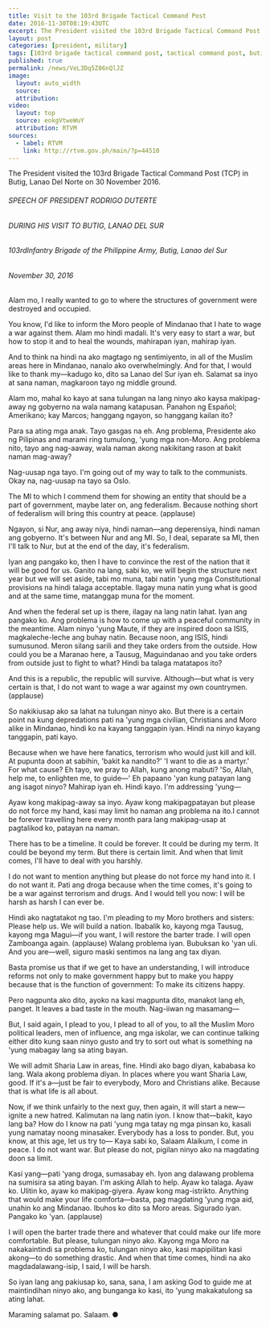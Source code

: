 ```yaml
---
title: Visit to the 103rd Brigade Tactical Command Post
date: 2016-11-30T08:19:43UTC
excerpt: The President visited the 103rd Brigade Tactical Command Post in Butig, Lanao Del Norte on 30 November 2016.
layout: post
categories: [president, military]
tags: [103rd brigade tactical command post, tactical command post, butig, lanao del norte]
published: true
permalink: /news/VeL3Dq5Z86nQlJZ
image:
  layout: auto_width
  source: 
  attribution: 
video:
  layout: top
  source: eokgVtweWuY
  attribution: RTVM
sources:
  - label: RTVM
    link: http://rtvm.gov.ph/main/?p=44510
---
```


The President visited the 103rd Brigade Tactical Command Post (TCP) in Butig, Lanao Del Norte on 30 November 2016.

###### SPEECH OF PRESIDENT RODRIGO DUTERTE

###### DURING HIS VISIT TO BUTIG, LANAO DEL SUR

###### 103rdInfantry Brigade of the Philippine Army, Butig, Lanao del Sur

###### November 30, 2016

Alam mo, I really wanted to go to where the structures of government were destroyed and occupied.

You know, I'd like to inform the Moro people of Mindanao that I hate to wage a war against them. Alam mo hindi madali. It's very easy to start a war, but how to stop it and to heal the wounds, mahirapan iyan, mahirap iyan.

And to think na hindi na ako magtago ng sentimiyento, in all of the Muslim areas here in Mindanao, nanalo ako overwhelmingly. And for that, I would like to thank my—kadugo ko, dito sa Lanao del Sur iyan eh. Salamat sa inyo at sana naman, magkaroon tayo ng middle ground.

Alam mo, mahal ko kayo at sana tulungan na lang ninyo ako kaysa makipag-away ng gobyerno na wala namang katapusan. Panahon ng Español; Amerikano; kay Marcos; hanggang ngayon, so hanggang kailan ito?

Para sa ating mga anak. Tayo gasgas na eh. Ang problema, Presidente ako ng Pilipinas and marami ring tumulong, 'yung mga non-Moro. Ang problema nito, tayo ang nag-aaway, wala naman akong nakikitang rason at bakit naman mag-away?

Nag-uusap nga tayo. I'm going out of my way to talk to the communists. Okay na, nag-uusap na tayo sa Oslo.

The MI to which I commend them for showing an entity that should be a part of government, maybe later on, ang federalism. Because nothing short of federalism will bring this country at peace. (applause)

Ngayon, si Nur, ang away niya, hindi naman—ang deperensiya, hindi naman ang gobyerno. It's between Nur and ang MI. So, I deal, separate sa MI, then I'll talk to Nur, but at the end of the day, it's federalism.

Iyan ang pangako ko, then I have to convince the rest of the nation that it will be good for us. Ganito na lang, sabi ko, we will begin the structure next year but we will set aside, tabi mo muna, tabi natin 'yung mga Constitutional provisions na hindi talaga acceptable. Ilagay muna natin yung what is good and at the same time, matanggap muna for the moment.

And when the federal set up is there, ilagay na lang natin lahat. Iyan ang pangako ko. Ang problema is how to come up with a peaceful community in the meantime. Alam ninyo 'yung Maute, if they are inspired doon sa ISIS, magkaleche-leche ang buhay natin. Because noon, ang ISIS, hindi sumusunod. Meron silang sarili and they take orders from the outside. How could you be a Maranao here, a Tausug, Maguindanao and you take orders from outside just to fight to what? Hindi ba talaga matatapos ito?

And this is a republic, the republic will survive. Although—but what is very certain is that, I do not want to wage a war against my own countrymen. (applause)

So nakikiusap ako sa lahat na tulungan ninyo ako. But there is a certain point na kung depredations pati na 'yung mga civilian, Christians and Moro alike in Mindanao, hindi ko na kayang tanggapin iyan. Hindi na ninyo kayang tanggapin, pati kayo.

Because when we have here fanatics, terrorism who would just kill and kill. At pupunta doon at sabihin, 'bakit ka nandito?' 'I want to die as a martyr.' For what cause? Eh tayo, we pray to Allah, kung anong mabuti? 'So, Allah, help me, to enlighten me, to guide—' Eh papaano 'yan kung patayan lang ang isagot ninyo? Mahirap iyan eh. Hindi kayo. I'm addressing 'yung—

Ayaw kong makipag-away sa inyo. Ayaw kong makipagpatayan but please do not force my hand, kasi may limit ho naman ang problema na ito.I cannot be forever travelling here every month para lang makipag-usap at pagtalikod ko, patayan na naman.

There has to be a timeline. It could be forever. It could be during my term. It could be beyond my term. But there is certain limit. And when that limit comes, I'll have to deal with you harshly.

I do not want to mention anything but please do not force my hand into it. I do not want it. Pati ang droga because when the time comes, it's going to be a war against terrorism and drugs. And I would tell you now: I will be harsh as harsh I can ever be.

Hindi ako nagtatakot ng tao. I'm pleading to my Moro brothers and sisters: Please help us. We will build a nation. Ibabalik ko, kayong mga Tausug, kayong mga Magui—if you want, I will restore the barter trade. I will open Zamboanga again. (applause) Walang problema iyan. Bubuksan ko 'yan uli. And you are—well, siguro maski sentimos na lang ang tax diyan.

Basta promise us that if we get to have an understanding, I will introduce reforms not only to make government happy but to make you happy because that is the function of government: To make its citizens happy.

Pero nagpunta ako dito, ayoko na kasi magpunta dito, manakot lang eh, panget. It leaves a bad taste in the mouth. Nag-iiwan ng masamang—

But, I said again, I plead to you, I plead to all of you, to all the Muslim Moro political leaders, men of influence, ang mga iskolar, we can continue talking either dito kung saan ninyo gusto and try to sort out what is something na 'yung mabagay lang sa ating bayan.

We will admit Sharia Law in areas, fine. Hindi ako bago diyan, kababasa ko lang. Wala akong problema diyan. In places where you want Sharia Law, good. If it's a—just be fair to everybody, Moro and Christians alike. Because that is what life is all about.

Now, if we think unfairly to the next guy, then again, it will start a new— ignite a new hatred. Kalimutan na lang natin iyon. I know that—bakit, kayo lang ba? How do I know na pati 'yung mga tatay ng mga pinsan ko, kasali yung namatay noong minasaker. Everybody has a loss to ponder. But, you know, at this age, let us try to— Kaya sabi ko, Salaam Alaikum, I come in peace. I do not want war. But please do not, pigilan ninyo ako na magdating doon sa limit.

Kasi yang—pati 'yang droga, sumasabay eh. Iyon ang dalawang problema na sumisira sa ating bayan. I'm asking Allah to help. Ayaw ko talaga. Ayaw ko. Ulitin ko, ayaw ko makipag-giyera. Ayaw kong mag-istrikto. Anything that would make your life comforta—basta, pag magdating 'yung mga aid, unahin ko ang Mindanao. Ibuhos ko dito sa Moro areas. Sigurado iyan. Pangako ko 'yan. (applause)

I will open the barter trade there and whatever that could make our life more comfortable. But please, tulungan ninyo ako. Kayong mga Moro na nakakaintindi sa problema ko, tulungan ninyo ako, kasi mapipilitan kasi akong—to do something drastic. And when that time comes, hindi na ako magdadalawang-isip, I said, I will be harsh.

So iyan lang ang pakiusap ko, sana, sana, I am asking God to guide me at maintindihan ninyo ako, ang bunganga ko kasi, ito 'yung makakatulong sa ating lahat.

Maraming salamat po. Salaam.
&#x25cf;
